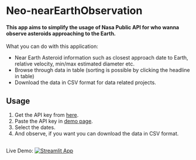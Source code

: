 # Neo-nearEarthObservation
 #### This app aims to simplify the usage of Nasa Public API for who wanna observe asteroids approaching to the Earth.
  What you can do with this application:
  - Near Earth Asteroid information such as closest approach date to Earth, relative velocity, min/max estimated diameter etc.
  - Browse through data in table (sorting is possible by clicking the headline in table)
  - Download the data in CSV format for data related projects.
 ## Usage
 1. Get the API key from [here](https://api.nasa.gov).
 2. Paste the API key in [demo page](https://share.streamlit.io/atadanicen/neo-nearearthobservation/main).
 3. Select the dates.
 4. And observe, if you want you can download the data in CSV format.
 ##
Live Demo: [![Streamlit App](https://static.streamlit.io/badges/streamlit_badge_black_white.svg)](https://share.streamlit.io/atadanicen/neo-nearearthobservation/main)
